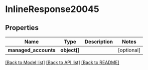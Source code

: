 # InlineResponse20045

## Properties
Name | Type | Description | Notes
------------ | ------------- | ------------- | -------------
**managed_accounts** | **object[]** |  | [optional] 

[[Back to Model list]](../README.md#documentation-for-models) [[Back to API list]](../README.md#documentation-for-api-endpoints) [[Back to README]](../README.md)


